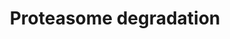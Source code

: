 ---
annotations:
- id: PW:0000144
  parent: regulatory pathway
  type: Pathway Ontology
  value: ubiquitin/proteasome degradation pathway
authors:
- Nsalomonis
- MaintBot
- Ddigles
- Mkutmon
- Eweitz
citedin:
- link: PMC8856713
  title: A Shared Transcriptional Identity for Forebrain and Dentate Gyrus Neural
    Stem Cells from Embryogenesis to Adulthood (2022)
- link: PMC7339012
  title: Hematopoietic stem-cell senescence and myocardial repair - Coronary artery
    disease genotype/phenotype analysis of post-MI myocardial regeneration response
    induced by CABG/CD133+ bone marrow hematopoietic stem cell treatment in RCT PERFECT
    Phase 3 (2020)
- link: PMC6657571
  title: Quizalofop-p-Ethyl Induces Adipogenesis in 3T3-L1 Adipocytes (2019)
- link: 10.1038/mtm.2014.7
  title: Proteomic profiling of salivary gland after nonviral gene transfer mediated
    by conventional plasmids and minicircles (2014)
- link: PMC3885437
  title: A provisional gene regulatory atlas for mouse heart development (2014)
- link: PMC12302725
  title: Mammary tissue microbiome analysis in PyMT mice reveals Methylobacteria as
    a commensal organism with potential therapeutic applications (2025)
description: ''
last-edited: 2021-05-16
organisms:
- Mus musculus
redirect_from:
- /index.php/Pathway:WP519
- /instance/WP519
- /instance/WP519_r117058
revision: r117058
schema-jsonld:
- '@context': https://schema.org/
  '@id': https://wikipathways.github.io/pathways/WP519.html
  '@type': Dataset
  creator:
    '@type': Organization
    name: WikiPathways
  description: ''
  keywords:
  - ATP
  - Gm21972
  - H2-Q10
  - H2afx
  - H2afz
  - Hist1h2an
  - Ifng
  - Nedd4
  - Psma2
  - Psma3
  - Psma4
  - Psma5
  - Psma6
  - Psma7
  - Psmb1
  - Psmb10
  - Psmb2
  - Psmb4
  - Psmb5
  - Psmb6
  - Psmb7
  - Psmb8
  - Psmb9
  - Psmc1
  - Psmc2
  - Psmc3
  - Psmc4
  - Psmc5
  - Psmc6
  - Psmd11
  - Psmd12
  - Psmd13
  - Psmd2
  - Psmd3
  - Psmd4
  - Psmd5
  - Psmd6
  - Psmd7
  - Psmd8
  - Psmd9
  - Psme1
  - Psme2
  - Psme3
  - Rpn1
  - Rpn2
  - Uba1
  - Uba7
  - Ubb
  - Ube2b
  - Ube2d1
  - Ube2d2a
  - Ube2d3
  - Uchl1
  - Uchl4
  license: CC0
  name: Proteasome degradation
seo: CreativeWork
title: Proteasome degradation
wpid: WP519
---